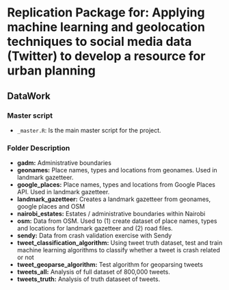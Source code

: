 # Replication Package for: Applying machine learning and geolocation techniques to social media data (Twitter) to develop a resource for urban planning

## DataWork

### Master script

* `_master.R`: Is the main master script for the project.

### Folder Description

* __gadm:__ Administrative boundaries
* __geonames:__ Place names, types and locations from geonames. Used in landmark gazetteer.
* __google_places:__ Place names, types and locations from Google Places API. Used in landmark gazetteer.
* __landmark_gazetteer:__ Creates a landmark gazetteer from geonames, google places and OSM
* __nairobi_estates:__ Estates / administrative boundaries within Nairobi
* __osm:__ Data from OSM. Used to (1) create dataset of place names, types and locations for landmark gazetteer and (2) road files.  
* __sendy:__ Data from crash validation exercise with Sendy
* __tweet_classification_algorithm:__ Using tweet truth dataset, test and train machine learning algorithms to classify whether a tweet is crash related or not
* __tweet_geoparse_algorithm:__ Test algorithm for geoparsing tweets
* __tweets_all:__ Analysis of full dataset of 800,000 tweets.
* __tweets_truth:__ Analysis of truth dataseet of tweets.
